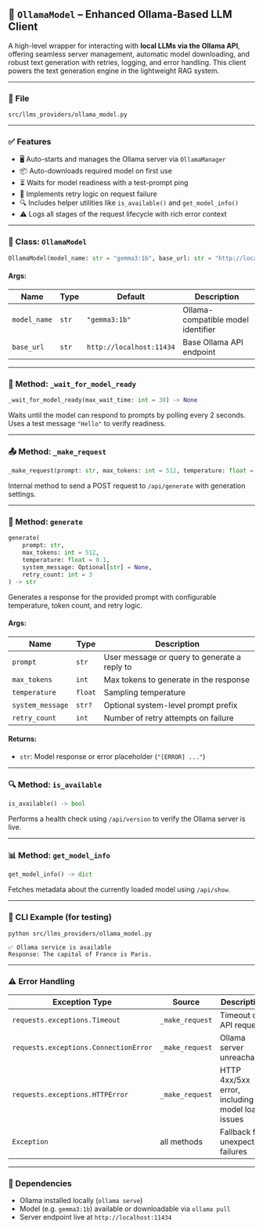 ## 🧠 `OllamaModel` – Enhanced Ollama-Based LLM Client

A high-level wrapper for interacting with **local LLMs via the Ollama API**, offering seamless server management, automatic model downloading, and robust text generation with retries, logging, and error handling. This client powers the text generation engine in the lightweight RAG system.

---

### 📂 File

```
src/llms_providers/ollama_model.py
```

---

### ✅ Features

* 🖥️ Auto-starts and manages the Ollama server via `OllamaManager`
* 📦 Auto-downloads required model on first use
* ⏳ Waits for model readiness with a test-prompt ping
* 🔁 Implements retry logic on request failure
* 🔍 Includes helper utilities like `is_available()` and `get_model_info()`
* ⚠️ Logs all stages of the request lifecycle with rich error context

---

### 🧠 Class: `OllamaModel`

```python
OllamaModel(model_name: str = "gemma3:1b", base_url: str = "http://localhost:11434")
```

#### Args:

| Name         | Type  | Default                  | Description                        |
| ------------ | ----- | ------------------------ | ---------------------------------- |
| `model_name` | `str` | `"gemma3:1b"`            | Ollama-compatible model identifier |
| `base_url`   | `str` | `http://localhost:11434` | Base Ollama API endpoint           |

---

### 🔄 Method: `_wait_for_model_ready`

```python
_wait_for_model_ready(max_wait_time: int = 30) -> None
```

Waits until the model can respond to prompts by polling every 2 seconds. Uses a test message `"Hello"` to verify readiness.

---

### 📤 Method: `_make_request`

```python
_make_request(prompt: str, max_tokens: int = 512, temperature: float = 0.1) -> str
```

Internal method to send a POST request to `/api/generate` with generation settings.

---

### 💬 Method: `generate`

```python
generate(
    prompt: str,
    max_tokens: int = 512,
    temperature: float = 0.1,
    system_message: Optional[str] = None,
    retry_count: int = 3
) -> str
```

Generates a response for the provided prompt with configurable temperature, token count, and retry logic.

#### Args:

| Name             | Type    | Description                                  |
| ---------------- | ------- | -------------------------------------------- |
| `prompt`         | `str`   | User message or query to generate a reply to |
| `max_tokens`     | `int`   | Max tokens to generate in the response       |
| `temperature`    | `float` | Sampling temperature                         |
| `system_message` | `str?`  | Optional system-level prompt prefix          |
| `retry_count`    | `int`   | Number of retry attempts on failure          |

#### Returns:

* `str`: Model response or error placeholder (`"[ERROR] ..."`)

---

### 🔍 Method: `is_available`

```python
is_available() -> bool
```

Performs a health check using `/api/version` to verify the Ollama server is live.

---

### 📊 Method: `get_model_info`

```python
get_model_info() -> dict
```

Fetches metadata about the currently loaded model using `/api/show`.

---

### 🧪 CLI Example (for testing)

```bash
python src/llms_providers/ollama_model.py
```

```plaintext
✅ Ollama service is available
Response: The capital of France is Paris.
```

---

### ⚠ Error Handling

| Exception Type                        | Source          | Description                                     |
| ------------------------------------- | --------------- | ----------------------------------------------- |
| `requests.exceptions.Timeout`         | `_make_request` | Timeout on API request                          |
| `requests.exceptions.ConnectionError` | `_make_request` | Ollama server unreachable                       |
| `requests.exceptions.HTTPError`       | `_make_request` | HTTP 4xx/5xx error, including model load issues |
| `Exception`                           | all methods     | Fallback for unexpected failures                |

---

### 📌 Dependencies

* Ollama installed locally (`ollama serve`)
* Model (e.g. `gemma3:1b`) available or downloadable via `ollama pull`
* Server endpoint live at `http://localhost:11434`
